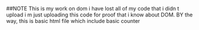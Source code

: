 ##NOTE
This is my work on dom i  have lost all of my code that i didn t upload i m just uploading this code 
for proof that i know about DOM.
BY the way, this is basic html file which include basic counter

